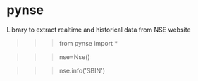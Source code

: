 # pynse
Library to extract realtime and historical data from NSE website


>>> from pynse import *

>>> nse=Nse()

>>> nse.info('SBIN')
